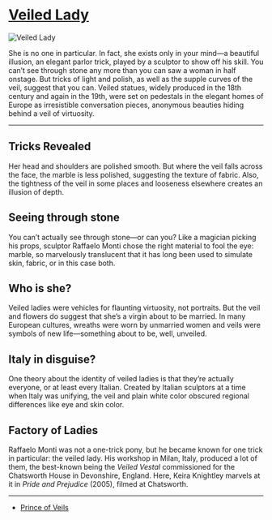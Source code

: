 # [Veiled Lady](http://artsmia.github.io/griot/#/o/12092)
![Veiled Lady](http://cdn.dx.artsmia.org/thumbs/tn_mia_6018803.jpg)

<p>She is no one in particular. In fact, she exists only in your mind—a beautiful illusion, an elegant parlor trick, played by a sculptor to show off his skill. You can’t see through stone any more than you can saw a woman in half onstage. But tricks of light and polish, as well as the supple curves of the veil, suggest that you can. Veiled statues, widely produced in the 18th century and again in the 19th, were set on pedestals in the elegant homes of Europe as irresistible conversation pieces, anonymous beauties hiding behind a veil of virtuosity.</p>

---

## Tricks Revealed
<p>Her head and shoulders are polished smooth. But where the veil falls across the face, the marble is less polished, suggesting the texture of fabric. Also, the tightness of the veil in some places and looseness elsewhere creates an illusion of depth.</p>

## Seeing through stone
<p>You can’t actually see through stone—or can you? Like a magician picking his props, sculptor Raffaelo Monti chose the right material to fool the eye: marble, so marvelously translucent that it has long been used to simulate skin, fabric, or in this case both.  </p>

## Who is she?
<p>Veiled ladies were vehicles for flaunting virtuosity, not portraits. But the veil and flowers do suggest that she’s a virgin about to be married. In many European cultures, wreaths were worn by unmarried women and veils were symbols of new life—something about to be, well, unveiled.</p>

## Italy in disguise?
<p>One theory about the identity of veiled ladies is that they’re actually everyone, or at least every Italian. Created by Italian sculptors at a time when Italy was unifying, the veil and plain white color obscured regional differences like eye and skin color.</p>

## Factory of Ladies
<p>Raffaelo Monti was not a one-trick pony, but he became known for one trick in particular: the veiled lady. His workshop in Milan, Italy, produced a lot of them, the best-known being the <i>Veiled Vestal </i>commissioned for the Chatsworth House in Devonshire, England. Here, Keira Knightley marvels at it in <i>Pride and Prejudice</i> (2005), filmed at Chatsworth.</p>

---

* [Prince of Veils](../stories/prince-of-veils.md)
